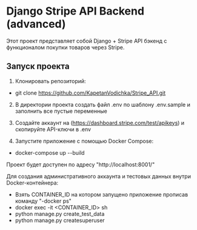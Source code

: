 # Django Stripe API Backend (advanced)

Этот проект представляет собой Django + Stripe API бэкенд с функционалом покупки товаров через Stripe.

## Запуск проекта

1. Клонировать репозиторий:
 - git clone https://github.com/KapetanVodichka/Stripe_API.git

2. В директории проекта создать файл .env по шаблону .env.sample и заполнить все пустые переменные

3. Создайте аккаунт на (https://dashboard.stripe.com/test/apikeys) и скопируйте API-ключи в .env

4. Запустите приложение с помощью Docker Compose:
 - docker-compose up --build


Проект будет доступен по адресу "http://localhost:8001/"

Для создания административного аккаунта и тестовых данных внутри Docker-контейнера:
 - Взять CONTAINER_ID на котором запущено приложение прописав команду "-docker ps"
 - docker exec -it <CONTAINER_ID> sh
 - python manage.py create_test_data
 - python manage.py createsuperuser


